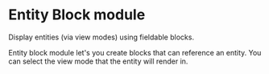# Entity Block module
Display entities (via view modes) using fieldable blocks.

Entity block module let's you create blocks that can reference an entity. You can select the view mode that the entity will render in.
